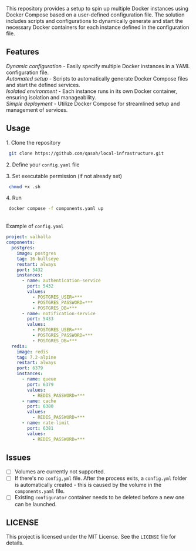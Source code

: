 This repository provides a setup to spin up multiple Docker instances using Docker Compose based on a user-defined configuration file. The solution includes scripts and configurations to dynamically generate and start the necessary Docker containers for each instance defined in the configuration file.

## Features

_Dynamic configuration_ - Easily specify multiple Docker instances in a YAML configuration file.\
_Automated setup_ - Scripts to automatically generate Docker Compose files and start the defined services.\
_Isolated environment_ - Each instance runs in its own Docker container, ensuring isolation and manageability.\
_Simple deployment_ - Utilize Docker Compose for streamlined setup and management of services.

## Usage

1.‎‎‏‏‎ ‎Clone the repository

```sh
 git clone https://github.com/qasah/local-infrastructure.git
```

2.‎‎‏‏‎ Define your `config.yaml` file

3.‎‎‏‏‎ Set executable permission (if not already set)

```sh
 chmod +x .sh
```

4.‎‎‏‏‎ Run

```sh
 docker compose -f components.yaml up
```

\
Example of `config.yaml`

```yaml
project: valhalla
components:
  postgres:
    image: postgres
    tag: 16-bullseye
    restart: always
    port: 5432
    instances:
      - name: authentication-service
        port: 5432
        values:
          - POSTGRES_USER=***
          - POSTGRES_PASSWORD=***
          - POSTGRES_DB=***
      - name: notification-service
        port: 5433
        values:
          - POSTGRES_USER=***
          - POSTGRES_PASSWORD=***
          - POSTGRES_DB=***
  redis:
    image: redis
    tag: 7.2-alpine
    restart: always
    port: 6379
    instances:
      - name: queue
        port: 6379
        values:
          - REDIS_PASSWORD=***
      - name: cache
        port: 6380
        values:
          - REDIS_PASSWORD=***
      - name: rate-limit
        port: 6381
        values:
          - REDIS_PASSWORD=***
```

## Issues

- [ ] Volumes are currently not supported.
- [ ] If there's no `config,yml` file. After the process exits, a `config.yml` folder is automatically created - this is caused by the volume in the `components.yaml` file.
- [ ] Existing `configurator` container needs to be deleted before a new one can be launched.

## LICENSE

This project is licensed under the MIT License. See the `LICENSE` file for details.
